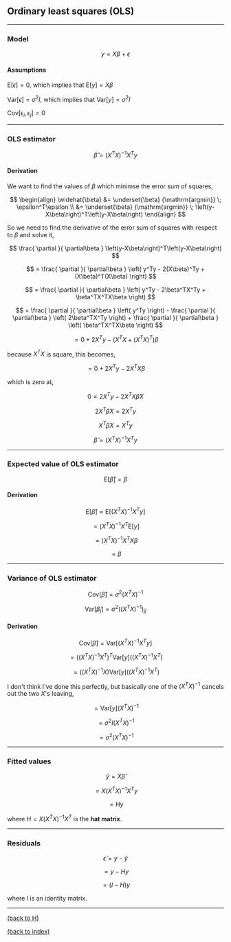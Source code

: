 
## Ordinary least squares (OLS)

********************************************************************************

### Model

$$ y = X\beta + \epsilon $$

#### Assumptions

$\mbox{E} \left[ \epsilon \right] = 0$, which implies that $\mbox{E} \left[ y \right] = X\beta$

$\mbox{Var} \left[ \epsilon \right] = \sigma^2 I$, which implies that $\mbox{Var} \left[ y \right] = \sigma^2 I$

$\mbox{Cov} \left[ \epsilon_i, \epsilon_j \right] = 0$ 

********************************************************************************

### OLS estimator

$$ \widehat{\beta} = \left( X^TX \right)^{-1} X^Ty $$

#### Derivation

We want to find the values of $\beta$ which minimse the error sum of squares,

$$ 
\begin{align}
\widehat{\beta} &= \underset{\beta} {\mathrm{argmin}} \; \epsilon^T\epsilon \\
                &= \underset{\beta} {\mathrm{argmin}} \; \left(y-X\beta\right)^T\left(y-X\beta\right) 
\end{align}
$$

So we need to find the derivative of the error sum of squares with respect to $\beta$ and solve it,

$$ \frac{ \partial }{ \partial\beta } \left(y-X\beta\right)^T\left(y-X\beta\right) $$

$$ = \frac{ \partial }{ \partial\beta } \left( y^Ty - 2(X\beta)^Ty + (X\beta)^T(X\beta) \right) $$

$$ = \frac{ \partial }{ \partial\beta } \left( y^Ty - 2\beta^TX^Ty + \beta^TX^TX\beta \right) $$

$$ = \frac{ \partial }{ \partial\beta } \left( y^Ty \right) - \frac{ \partial }{ \partial\beta } \left( 2\beta^TX^Ty \right) + \frac{ \partial }{ \partial\beta } \left( \beta^TX^TX\beta \right) $$

$$ = 0 + 2X^Ty - (X^TX + (X^TX)^T)\beta $$

because $X^TX$ is square, this becomes,

$$ = 0 + 2X^Ty - 2X^TX\beta $$

which is zero at,

$$ 0 = 2X^Ty - 2X^TX\widehat{\beta} X$$

$$ 2X^T\widehat{\beta} X = 2X^Ty $$

$$ X^T\widehat{\beta} X = X^Ty $$

$$ \widehat{\beta} = (X^TX)^{-1}X^Ty $$

********************************************************************************

### Expected value of OLS estimator

$$ \mbox{E} \left[ \widehat{\beta} \right] = \beta $$

#### Derivation

$$ \mbox{E} \left[ \widehat{\beta} \right] = \mbox{E} \left[ (X^TX)^{-1}X^Ty \right] $$

$$ = (X^TX)^{-1}X^T \mbox{E} \left[ y \right] $$

$$ = (X^TX)^{-1}X^T X\beta $$

$$ = \beta $$

********************************************************************************

### Variance of OLS estimator

$$ \mbox{Cov} \left[ \widehat{\beta} \right] = \sigma^2 \left( X^T X \right)^{-1} $$

$$ \mbox{Var} \left[ \widehat{\beta}_j \right] = \sigma^2 \left( \left( X^T X \right)^{-1} \right)_{jj} $$

#### Derivation

$$ \mbox{Cov} \left[ \widehat{\beta} \right] = \mbox{Var} \left[ (X^TX)^{-1}X^Ty \right] $$

$$ = \left( (X^TX)^{-1}X^T \right)^T \mbox{Var} \left[ y \right] \left( (X^TX)^{-1}X^T \right) $$

$$ = \left( (X^TX)^{-1}X \right) \mbox{Var} \left[ y \right] \left( (X^TX)^{-1}X^T \right) $$

I don't think I've done this perfectly, but basically one of the $(X^TX)^{-1}$ cancels out the two $X$'s leaving,

$$ = \mbox{Var} \left[ y \right] \left( X^T X \right)^{-1} $$

$$ = \sigma^2 I \left( X^T X \right)^{-1} $$

$$ = \sigma^2 \left( X^T X \right)^{-1} $$

********************************************************************************

### Fitted values

$$ \widehat{y} = X\widehat{\beta} $$

$$ = X\left( X^TX \right)^{-1} X^Ty $$

$$ = Hy $$

where $H = X\left( X^TX \right)^{-1} X^T$ is the **hat matrix**.

********************************************************************************

### Residuals

$$ \widehat{\epsilon} = y - \widehat{y} $$

$$ = y - Hy $$

$$ = (I - H)y $$

where $I$ is an identity matrix.

********************************************************************************

<a href="index.html#H">(back to H)</a> 

<a href="index.html">(back to index)</a> 

